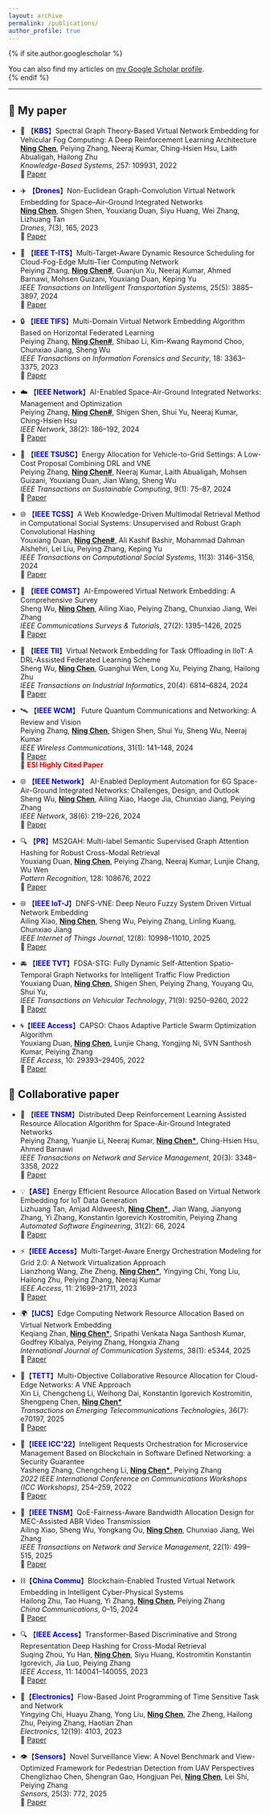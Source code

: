 ```yaml
---
layout: archive
permalink: /publications/
author_profile: true
---
```


{% if site.author.googlescholar %}
  <div class="wordwrap">You can also find my articles on <a href="{{site.author.googlescholar}}">my Google Scholar profile</a>.</div>
{% endif %}  


---

## 📘 My paper

- 🚗 【<b><font color=blue>KBS</font></b>】Spectral Graph Theory-Based Virtual Network Embedding for Vehicular Fog Computing: A Deep Reinforcement Learning Architecture<br>
  <u><b>Ning Chen</b></u>, Peiying Zhang, Neeraj Kumar, Ching-Hsien Hsu, Laith Abualigah, Hailong Zhu<br>
  <i>Knowledge-Based Systems</i>, 257: 109931, 2022  
  🔗 [Paper](https://www.sciencedirect.com/science/article/abs/pii/S0950705122010243)

- ✈️ 【<b><font color=blue>Drones</font></b>】Non-Euclidean Graph-Convolution Virtual Network Embedding for Space–Air–Ground Integrated Networks<br>
  <u><b>Ning Chen</b></u>, Shigen Shen, Youxiang Duan, Siyu Huang, Wei Zhang, Lizhuang Tan<br>
  <i>Drones</i>, 7(3), 165, 2023  
  🔗 [Paper](https://www.mdpi.com/2504-446X/7/3/165)

- 🚦 【<b><font color=blue>IEEE T-ITS</font></b>】Multi-Target-Aware Dynamic Resource Scheduling for Cloud-Fog-Edge Multi-Tier Computing Network<br>
  Peiying Zhang, <u><b>Ning Chen#</b></u>, Guanjun Xu, Neeraj Kumar, Ahmed Barnawi, Mohsen Guizani, Youxiang Duan, Keping Yu<br>
  <i>IEEE Transactions on Intelligent Transportation Systems</i>, 25(5): 3885–3897, 2024  
  🔗 [Paper](https://ieeexplore.ieee.org/abstract/document/10323248)

- 🔒 【<b><font color=blue>IEEE TIFS</font></b>】Multi-Domain Virtual Network Embedding Algorithm Based on Horizontal Federated Learning<br>
  Peiying Zhang, <u><b>Ning Chen#</b></u>, Shibao Li, Kim-Kwang Raymond Choo, Chunxiao Jiang, Sheng Wu<br>
  <i>IEEE Transactions on Information Forensics and Security</i>, 18: 3363–3375, 2023  
  🔗 [Paper](https://ieeexplore.ieee.org/abstract/document/10132867)

- ☁️ 【<b><font color=blue>IEEE Network</font></b>】AI-Enabled Space-Air-Ground Integrated Networks: Management and Optimization<br>
  Peiying Zhang, <u><b>Ning Chen#</b></u>, Shigen Shen, Shui Yu, Neeraj Kumar, Ching-Hsien Hsu<br>
  <i>IEEE Network</i>, 38(2): 186–192, 2024  
  🔗 [Paper](https://ieeexplore.ieee.org/abstract/document/10103768)
- 🔋 【<b><font color=blue>IEEE TSUSC</font></b>】Energy Allocation for Vehicle-to-Grid Settings: A Low-Cost Proposal Combining DRL and VNE<br>
  Peiying Zhang, <u><b>Ning Chen#</b></u>, Neeraj Kumar, Laith Abualigah, Mohsen Guizani, Youxiang Duan, Jian Wang, Sheng Wu<br>
  <i>IEEE Transactions on Sustainable Computing</i>, 9(1): 75–87, 2024  
  🔗 [Paper](https://ieeexplore.ieee.org/abstract/document/10226295)

  
- 🌐 【<b><font color=blue>IEEE TCSS</font></b>】A Web Knowledge-Driven Multimodal Retrieval Method in Computational Social Systems: Unsupervised and Robust Graph Convolutional Hashing<br>
  Youxiang Duan, <u><b>Ning Chen#</b></u>, Ali Kashif Bashir, Mohammad Dahman Alshehri, Lei Liu, Peiying Zhang, Keping Yu<br>
  <i>IEEE Transactions on Computational Social Systems</i>, 11(3): 3146–3156, 2024  
  🔗 [Paper](https://ieeexplore.ieee.org/abstract/document/9941497)
  
- 🎯 【<b><font color=blue>IEEE COMST</font></b>】AI-Empowered Virtual Network Embedding: A Comprehensive Survey<br>
  Sheng Wu, <u><b>Ning Chen</b></u>, Ailing Xiao, Peiying Zhang, Chunxiao Jiang, Wei Zhang<br>
  <i>IEEE Communications Surveys & Tutorials</i>, 27(2): 1395–1426, 2025  
  🔗 [Paper](https://ieeexplore.ieee.org/abstract/document/10587211)

- 🧠 【<b><font color=blue>IEEE TII</font></b>】Virtual Network Embedding for Task Offloading in IIoT: A DRL-Assisted Federated Learning Scheme<br>
  Sheng Wu, <u><b>Ning Chen</b></u>, Guanghui Wen, Long Xu, Peiying Zhang, Hailong Zhu<br>
  <i>IEEE Transactions on Industrial Informatics</i>, 20(4): 6814–6824, 2024  
  🔗 [Paper](https://ieeexplore.ieee.org/abstract/document/10413579)

- 🛰️ 【<b><font color=blue>IEEE WCM</font></b>】 Future Quantum Communications and Networking: A Review and Vision<br>
  Peiying Zhang, <u><b>Ning Chen</b></u>, Shigen Shen, Shui Yu, Sheng Wu, Neeraj Kumar<br>
  <i>IEEE Wireless Communications</i>, 31(1): 141–148, 2024  
  🔗 [Paper](https://ieeexplore.ieee.org/abstract/document/9928082)  
  🏅 <font color=red><b>ESI Highly Cited Paper</b></font>
  
- 🌐 【<b><font color=blue>IEEE Network</font></b>】 AI-Enabled Deployment Automation for 6G Space-Air-Ground Integrated Networks: Challenges, Design, and Outlook<br>
  Sheng Wu, <u><b>Ning Chen</b></u>, Ailing Xiao, Haoge Jia, Chunxiao Jiang, Peiying Zhang<br>
  <i>IEEE Network</i>, 38(6): 219–226, 2024  
  🔗 [Paper](https://ieeexplore.ieee.org/abstract/document/10443704)

- 🔍 【<b><font color=blue>PR</font></b>】MS2GAH: Multi-label Semantic Supervised Graph Attention Hashing for Robust Cross-Modal Retrieval<br>
  Youxiang Duan, <u><b>Ning Chen</b></u>, Peiying Zhang, Neeraj Kumar, Lunjie Chang, Wu Wen<br>
  <i>Pattern Recognition</i>, 128: 108676, 2022  
  🔗 [Paper](https://www.sciencedirect.com/science/article/abs/pii/S0031320322001571)

- 🌐 【<b><font color=blue>IEEE IoT-J</font></b>】DNFS-VNE: Deep Neuro Fuzzy System Driven Virtual Network Embedding<br>
  Ailing Xiao, <u><b>Ning Chen</b></u>, Sheng Wu, Peiying Zhang, Linling Kuang, Chunxiao Jiang<br>
  <i>IEEE Internet of Things Journal</i>, 12(8): 10998–11010, 2025  
  🔗 [Paper](https://ieeexplore.ieee.org/document/10787254)

- 🚘 【<b><font color=blue>IEEE TVT</font></b>】FDSA-STG: Fully Dynamic Self-Attention Spatio-Temporal Graph Networks for Intelligent Traffic Flow Prediction<br>
  Youxiang Duan, <u><b>Ning Chen</b></u>, Shigen Shen, Peiying Zhang, Youyang Qu, Shui Yu,<br>
  <i>IEEE Transactions on Vehicular Technology</i>, 71(9): 9250–9260, 2022  
  🔗 [Paper](https://ieeexplore.ieee.org/abstract/document/9782553)

- 🌀【<b><font color=blue>IEEE Access</font></b>】CAPSO: Chaos Adaptive Particle Swarm Optimization Algorithm<br>
  Youxiang Duan, <u><b>Ning Chen</b></u>, Lunjie Chang, Yongjing Ni, SVN Santhosh Kumar, Peiying Zhang<br>
  <i>IEEE Access</i>, 10: 29393–29405, 2022  
  🔗 [Paper](https://ieeexplore.ieee.org/abstract/document/9732987)

## 📘 Collaborative paper

- 📡 【<b><font color=blue>IEEE TNSM</font></b>】Distributed Deep Reinforcement Learning Assisted Resource Allocation Algorithm for Space-Air-Ground Integrated Networks<br>
  Peiying Zhang, Yuanjie Li, Neeraj Kumar, <u><b>Ning Chen*</b></u>, Ching-Hsien Hsu, Ahmed Barnawi<br>
  <i>IEEE Transactions on Network and Service Management</i>, 20(3): 3348–3358, 2022  
  🔗 [Paper](https://ieeexplore.ieee.org/abstract/document/9999560)

- 💡【<b><font color=blue>ASE</font></b>】Energy Efficient Resource Allocation Based on Virtual Network Embedding for IoT Data Generation<br>
  Lizhuang Tan, Amjad Aldweesh, <u><b>Ning Chen*</b></u>, Jian Wang, Jianyong Zhang, Yi Zhang, Konstantin Igorevich Kostromitin, Peiying Zhang<br>
  <i>Automated Software Engineering</i>, 31(2): 66, 2024  
  🔗 [Paper](https://link.springer.com/article/10.1007/s10515-024-00463-8)

- ⚡【<b><font color=blue>IEEE Access</font></b>】Multi-Target-Aware Energy Orchestration Modeling for Grid 2.0: A Network Virtualization Approach<br>
  Lianzhong Wang, Zhe Zheng, <u><b>Ning Chen*</b></u>, Yingying Chi, Yong Liu, Hailong Zhu, Peiying Zhang, Neeraj Kumar<br>
  <i>IEEE Access</i>, 11: 21699–21711, 2023  
  🔗 [Paper](https://ieeexplore.ieee.org/abstract/document/10057385)

- 🌍【<b><font color=blue>IJCS</font></b>】Edge Computing Network Resource Allocation Based on Virtual Network Embedding<br>
  Keqiang Zhan, <u><b>Ning Chen*</b></u>, Sripathi Venkata Naga Santhosh Kumar, Godfrey Kibalya, Peiying Zhang, Hongxia Zhang<br>
  <i>International Journal of Communication Systems</i>, 38(1): e5344, 2025  
  🔗 [Paper](https://onlinelibrary.wiley.com/doi/abs/10.1002/dac.5344)

- 🧩【<b><font color=blue>TETT</font></b>】Multi-Objective Collaborative Resource Allocation for Cloud-Edge Networks: A VNE Approach<br>
  Xin Li, Chengcheng Li, Weihong Dai, Konstantin Igorevich Kostromitin, Shengpeng Chen, <u><b>Ning Chen*</b></u><br>
  <i>Transactions on Emerging Telecommunications Technologies</i>, 36(7): e70197, 2025  
  🔗 [Paper](https://onlinelibrary.wiley.com/doi/abs/10.1002/ett.70197)

- 🔐【<b><font color=blue>IEEE ICC'22</font></b>】Intelligent Requests Orchestration for Microservice Management Based on Blockchain in Software Defined Networking: a Security Guarantee<br>
  Yasheng Zhang, Chengcheng Li, <u><b>Ning Chen*</b></u>, Peiying Zhang<br>
  <i>2022 IEEE International Conference on Communications Workshops (ICC Workshops)</i>, 254–259, 2022  
  🔗 [Paper](https://ieeexplore.ieee.org/abstract/document/9814536)
  

- 📶【<b><font color=blue>IEEE TNSM</font></b>】QoE-Fairness-Aware Bandwidth Allocation Design for MEC-Assisted ABR Video Transmission<br>
  Ailing Xiao, Sheng Wu, Yongkang Ou, <u><b>Ning Chen</b></u>, Chunxiao Jiang, Wei Zhang<br>
  <i>IEEE Transactions on Network and Service Management</i>, 22(1): 499–515, 2025  
  🔗 [Paper](https://ieeexplore.ieee.org/abstract/document/10701003)

- ⛓️【<b><font color=blue>China Commu</font></b>】Blockchain-Enabled Trusted Virtual Network Embedding in Intelligent Cyber-Physical Systems<br>
  Hailong Zhu, Tao Huang, Yi Zhang, <u><b>Ning Chen</b></u>, Peiying Zhang<br>
  <i>China Communications</i>, 0–15, 2024  
  🔗 [Paper](http://www.cic-chinacommunications.cn/EN/10.23919/JCC.ja.2024-0128)

- 🔍 【<b><font color=blue>IEEE Access</font></b>】Transformer-Based Discriminative and Strong Representation Deep Hashing for Cross-Modal Retrieval<br>
  Suqing Zhou, Yu Han, <u><b>Ning Chen</b></u>, Siyu Huang, Kostromitin Konstantin Igorevich, Jia Luo, Peiying Zhang<br>
  <i>IEEE Access</i>, 11: 140041–140055, 2023  
  🔗 [Paper](https://ieeexplore.ieee.org/abstract/document/10343159)

- 🧱【<b><font color=blue>Electronics</font></b>】Flow-Based Joint Programming of Time Sensitive Task and Network<br>
  Yingying Chi, Huayu Zhang, Yong Liu, <u><b>Ning Chen</b></u>, Zhe Zheng, Hailong Zhu, Peiying Zhang, Haotian Zhan<br>
  <i>Electronics</i>, 12(19): 4103, 2023  
  🔗 [Paper](https://www.mdpi.com/2079-9292/12/19/4103)

- 👁️【<b><font color=blue>Sensors</font></b>】Novel Surveillance View: A Novel Benchmark and View-Optimized Framework for Pedestrian Detection from UAV Perspectives<br>
  Chenglizhao Chen, Shengran Gao, Hongjuan Pei, <u><b>Ning Chen</b></u>, Lei Shi, Peiying Zhang<br>
  <i>Sensors</i>, 25(3): 772, 2025  
  🔗 [Paper](https://www.mdpi.com/1424-8220/25/3/772)

